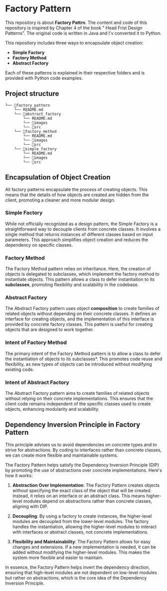 # Factory Pattern

This repository is about **Factory Pattrn**. The content and code of this repository is inspired by Chapter 4 of the book " Head Frist Design Patterns". The original code is written in Java and I'v converted it to Python. 

This repository includes three ways to encapsulate object creation:

- **Simple Factory**
- **Factory Method**
- **Abstract Factory**

Each of these patterns is explained in their respective folders and is provided with Python code examples.

## Project structure
```
└── 📁factory_pattern
    └── README.md
    └── 📁abstract_factory
        └── README.md
        └── 📁images
        └── 📁src
    └── 📁factory_method
        └── README.md
        └── 📁images
        └── 📁src
    └── 📁simple_factory
        └── README.md
        └── 📁images
        └── 📁src
```

## Encapsulation of Object Creation
All factory patterns encapsulate the process of creating objects. This means that the details of how objects are created are hidden from the client, promoting a cleaner and more modular design.

### Simple Factory
While not officially recognized as a design pattern, the Simple Factory is a straightforward way to decouple clients from concrete classes. It involves a single method that returns instances of different classes based on input parameters. This approach simplifies object creation and reduces the dependency on specific classes.

### Factory Method
The Factory Method pattern relies on inheritance. Here, the creation of objects is delegated to subclasses, which implement the factory method to instantiate objects. This pattern allows a class to defer instantiation to its **subclasses**, promoting flexibility and scalability in the codebase.

### Abstract Factory
The Abstract Factory pattern uses object **composition** to create families of related objects without depending on their concrete classes. It defines an interface for creating objects, and the implementation of this interface is provided by concrete factory classes. This pattern is useful for creating objects that are designed to work together.


### Intent of Factory Method
The primary intent of the Factory Method pattern is to allow a class to defer the instantiation of objects to its subclasses*. This promotes code reuse and flexibility, as new types of objects can be introduced without modifying existing code.

### Intent of Abstract Factory
The Abstract Factory pattern aims to create families of related objects without relying on their concrete implementations. This ensures that the client code remains independent of the specific classes used to create objects, enhancing modularity and scalability.

## Dependency Inversion Principle in Factory Pattern
This principle advises us to avoid dependencies on concrete types and to strive for abstractions. By coding to interfaces rather than concrete classes, we can create more flexible and maintainable systems.

The Factory Pattern helps satisfy the Dependency Inversion Principle (DIP) by promoting the use of abstractions over concrete implementations. Here's how it works:

1. **Abstraction Over Implementation**: The Factory Pattern creates objects without specifying the exact class of the object that will be created. Instead, it relies on an interface or an abstract class. This means higher-level modules depend on abstractions rather than concrete classes, aligning with DIP.

2. **Decoupling**: By using a factory to create instances, the higher-level modules are decoupled from the lower-level modules. The factory handles the instantiation, allowing the higher-level modules to interact with interfaces or abstract classes, not concrete implementations.

3. **Flexibility and Maintainability**: The Factory Pattern allows for easy changes and extensions. If a new implementation is needed, it can be added without modifying the higher-level modules. This makes the system more flexible and easier to maintain.

In essence, the Factory Pattern helps invert the dependency direction, ensuring that high-level modules are not dependent on low-level modules but rather on abstractions, which is the core idea of the Dependency Inversion Principle.
